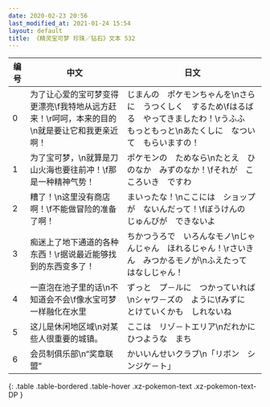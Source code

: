 ```yaml
---
date: 2020-02-23 20:56
last_modified_at: 2021-01-24 15:54
layout: default
title: 《精灵宝可梦 珍珠／钻石》文本 532
---
```

| 编号 | 中文 | 日文 |
| ---- | ---- | ---- |
| 0 | 为了让心爱的宝可梦变得更漂亮\f我特地从远方赶来！\r呵呵，本来的目的\n就是要让它和我更亲近啊！ | じまんの　ポケモンちゃんを\nさらに　うつくしく　するため\fはるばる　やってきましたわ！\rうふふ　もっともっと\nあたくしに　なついて　もらいますの！ |
| 1 | 为了宝可梦，\n就算是刀山火海也要往前冲！\f那是一种精神气势！ | ポケモンの　ためなら\nたとえ　ひのなか　みずのなか！\fそれが　こころいき　ですわ |
| 2 | 糟了！\n这里没有商店啊！\f不能做冒险的准备了啊！ | まいったな！\nここには　ショップが　ないんだって！\fぼうけんの　じゅんびが　できないよ |
| 3 | 痴迷上了地下通道的各种东西！\r据说最近能够找到的东西变多了！ | ちかつうろで　いろんなモノ\nじゃんじゃん　ほれるじゃん！\rさいきん　みつかるモノが\nふえたって　はなしじゃん！ |
| 4 | 一直泡在池子里的话\n不知道会不会\f像水宝可梦一样融化在水里 | ずっと　プ－ルに　つかっていれば\nシャワ－ズの　ように\fみずに　とけていくかも　しれないね |
| 5 | 这儿是休闲地区域\n对某些人很重要的城镇。 | ここは　リゾ－トエリア\nだれかに　ひつような　まち |
| 6 | 会员制俱乐部\n“奖章联盟” | かいいんせいクラブ\n「リボン　シンジケ－ト」 |
{: .table .table-bordered .table-hover .xz-pokemon-text .xz-pokemon-text-DP }